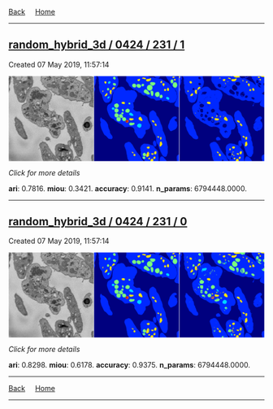
[Back](..)&nbsp;&nbsp;&nbsp;&nbsp;&nbsp;[Home](https://leapmanlab.github.io/snapshots)

---

<div class="summary"><a href="1"><h2>random_hybrid_3d / 0424 / 231 / 1</h2></a><p>Created 07 May 2019, 11:57:14
</p><a href="1"><img src="1/media/summary.png" align="center"></a><p>
<i>Click for more details</i>
</p></div>

**ari**: 0.7816. **miou**: 0.3421. **accuracy**: 0.9141. **n_params**: 6794448.0000. 

---

<div class="summary"><a href="0"><h2>random_hybrid_3d / 0424 / 231 / 0</h2></a><p>Created 07 May 2019, 11:57:14
</p><a href="0"><img src="0/media/summary.png" align="center"></a><p>
<i>Click for more details</i>
</p></div>

**ari**: 0.8298. **miou**: 0.6178. **accuracy**: 0.9375. **n_params**: 6794448.0000. 

---

[Back](..)&nbsp;&nbsp;&nbsp;&nbsp;&nbsp;[Home](https://leapmanlab.github.io/snapshots)

---